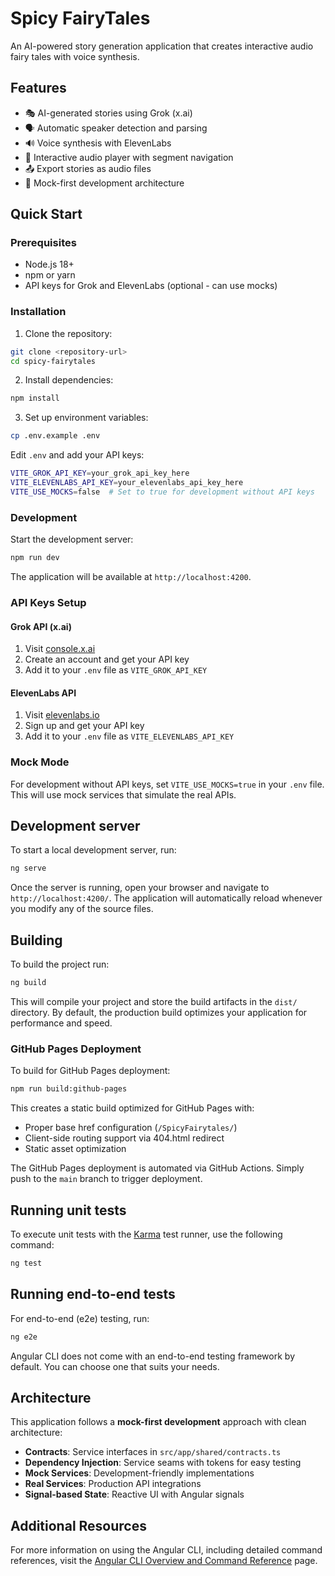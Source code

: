 # Spicy FairyTales

An AI-powered story generation application that creates interactive audio fairy tales with voice synthesis.

## Features

- 🎭 AI-generated stories using Grok (x.ai)
- 🗣️ Automatic speaker detection and parsing
- 🔊 Voice synthesis with ElevenLabs
- 🎵 Interactive audio player with segment navigation
- 📤 Export stories as audio files
- 🔄 Mock-first development architecture

## Quick Start

### Prerequisites

- Node.js 18+
- npm or yarn
- API keys for Grok and ElevenLabs (optional - can use mocks)

### Installation

1. Clone the repository:
```bash
git clone <repository-url>
cd spicy-fairytales
```

2. Install dependencies:
```bash
npm install
```

3. Set up environment variables:
```bash
cp .env.example .env
```

Edit `.env` and add your API keys:
```bash
VITE_GROK_API_KEY=your_grok_api_key_here
VITE_ELEVENLABS_API_KEY=your_elevenlabs_api_key_here
VITE_USE_MOCKS=false  # Set to true for development without API keys
```

### Development

Start the development server:
```bash
npm run dev
```

The application will be available at `http://localhost:4200`.

### API Keys Setup

#### Grok API (x.ai)
1. Visit [console.x.ai](https://console.x.ai/)
2. Create an account and get your API key
3. Add it to your `.env` file as `VITE_GROK_API_KEY`

#### ElevenLabs API
1. Visit [elevenlabs.io](https://elevenlabs.io/)
2. Sign up and get your API key
3. Add it to your `.env` file as `VITE_ELEVENLABS_API_KEY`

### Mock Mode

For development without API keys, set `VITE_USE_MOCKS=true` in your `.env` file. This will use mock services that simulate the real APIs.

## Development server

To start a local development server, run:

```bash
ng serve
```

Once the server is running, open your browser and navigate to `http://localhost:4200/`. The application will automatically reload whenever you modify any of the source files.

## Building

To build the project run:

```bash
ng build
```

This will compile your project and store the build artifacts in the `dist/` directory. By default, the production build optimizes your application for performance and speed.

### GitHub Pages Deployment

To build for GitHub Pages deployment:

```bash
npm run build:github-pages
```

This creates a static build optimized for GitHub Pages with:
- Proper base href configuration (`/SpicyFairytales/`)
- Client-side routing support via 404.html redirect
- Static asset optimization

The GitHub Pages deployment is automated via GitHub Actions. Simply push to the `main` branch to trigger deployment.

## Running unit tests

To execute unit tests with the [Karma](https://karma-runner.github.io) test runner, use the following command:

```bash
ng test
```

## Running end-to-end tests

For end-to-end (e2e) testing, run:

```bash
ng e2e
```

Angular CLI does not come with an end-to-end testing framework by default. You can choose one that suits your needs.

## Architecture

This application follows a **mock-first development** approach with clean architecture:

- **Contracts**: Service interfaces in `src/app/shared/contracts.ts`
- **Dependency Injection**: Service seams with tokens for easy testing
- **Mock Services**: Development-friendly implementations
- **Real Services**: Production API integrations
- **Signal-based State**: Reactive UI with Angular signals

## Additional Resources

For more information on using the Angular CLI, including detailed command references, visit the [Angular CLI Overview and Command Reference](https://angular.dev/tools/cli) page.
